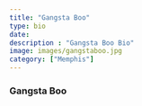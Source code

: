 ```yaml
---
title: "Gangsta Boo"
type: bio
date:
description : "Gangsta Boo Bio"
image: images/gangstaboo.jpg
category: ["Memphis"]
---
```

### Gangsta Boo


